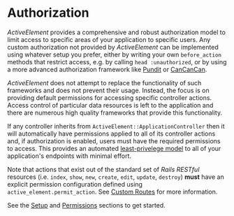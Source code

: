 # Authorization

_ActiveElement_ provides a comprehensive and robust authorization model to limit access to specific areas of your application to specific users. Any custom authorization not provided by _ActiveElement_ can be implemented using whatever setup you prefer, either by writing your own `before_action` methods that restrict access, e.g. by calling `head :unauthorized`, or by using a more advanced authorization framework like [Pundit](https://github.com/varvet/pundit) or [CanCanCan](https://github.com/CanCanCommunity/cancancan).

_ActiveElement_ does not attempt to replace the functionality of such frameworks and does not prevent their usage. Instead, the focus is on providing default permissions for accessing specific controller actions. Access control of particular data resources is left to the application and there are numerous high quality frameworks that provide this functionality.

If any controller inherits from `ActiveElement::ApplicationController` then it will automatically have permissions applied to all of its controller actions and, if authorization is enabled, users must have the required permissions to access. This provides an automated [least-privelege model](https://en.wikipedia.org/wiki/Principle_of_least_privilege) to all of your application's endpoints with minimal effort.

Note that actions that exist out of the standard set of _Rails_ _RESTful_ resources (i.e. `index`, `show`, `new`, `create`, `edit`, `update`, `destroy`) **must** have an explicit permission configuration defined using `active_element.permit_action`. See [Custom Routes](authorization/permissions/custom-routes.html) for more information.

See the [Setup](authorization/setup.html) and [Permissions](authorization/permissions.html) sections to get started.
